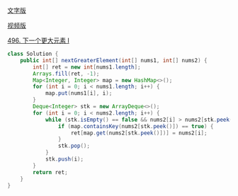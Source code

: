 [文字版](https://programmercarl.com/0496.%E4%B8%8B%E4%B8%80%E4%B8%AA%E6%9B%B4%E5%A4%A7%E5%85%83%E7%B4%A0I.html)

[视频版](https://www.bilibili.com/video/BV1jA411m7dX)

[496. 下一个更大元素 I](https://leetcode.cn/problems/next-greater-element-i)

```Java
class Solution {
    public int[] nextGreaterElement(int[] nums1, int[] nums2) {
        int[] ret = new int[nums1.length];
        Arrays.fill(ret, -1);
        Map<Integer, Integer> map = new HashMap<>();
        for (int i = 0; i < nums1.length; i++) {
            map.put(nums1[i], i);
        }
        Deque<Integer> stk = new ArrayDeque<>();
        for (int i = 0; i < nums2.length; i++) {
            while (stk.isEmpty() == false && nums2[i] > nums2[stk.peek()]) {
                if (map.containsKey(nums2[stk.peek()]) == true) {
                    ret[map.get(nums2[stk.peek()])] = nums2[i];
                }
                stk.pop();
            }
            stk.push(i);
        }
        return ret;
    }
}
```